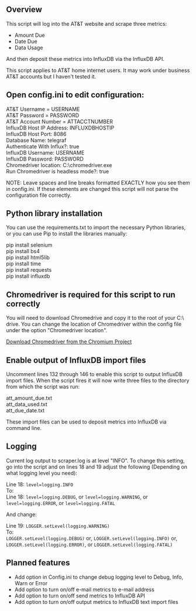 ## Overview

This script will log into the AT&T website and scrape three metrics:  

- Amount Due  
- Date Due  
- Data Usage 

And then deposit these metrics into InfluxDB via the InfluxDB API.

This script applies to AT&T home internet users. It may work under business AT&T accounts but I haven't tested it.

## Open config.ini to edit configuration:

AT&T Username = USERNAME  
AT&T Password = PASSWORD  
AT&T Account Number = ATTACCTNUMBER  
InfluxDB Host IP Address: INFLUXDBHOSTIP  
InfluxDB Host Port: 8086  
Database Name: telegraf  
Authenticate With Influx?: true  
InfluxDB Username: USERNAME  
InfluxDB Password: PASSWORD  
Chromedriver location: C:\chromedriver.exe  
Run Chromedriver is headless mode?: true  

NOTE: Leave spaces and line breaks formatted EXACTLY how you see them in config.ini. If these elements are changed this script will not parse the configuration file correctly.  

## Python library installation

You can use the requirements.txt to import the necessary Python libraries, or you can use Pip to install the libraries manually:  

pip install selenium  
pip install bs4  
pip install html5lib  
pip install time  
pip install requests  
pip install influxdb  

## Chromedriver is required for this script to run correctly

You will need to download Chromedrive and copy it to the root of your C:\ drive. You can change the location of Chromedriver within the config file under the option "Chromedriver location".

[Download Chromedriver from the Chromium Project](https://chromedriver.chromium.org/downloads)

## Enable output of InfluxDB import files

Uncomment lines 132 through 146 to enable this script to output InfluxDB import files. When the script fires it will now write three files to the directory from which the script was run:

att_amount_due.txt  
att_data_used.txt  
att_due_date.txt  
  
These import files can be used to deposit metrics into InfluxDB via command line.

## Logging  

Current log output to scraper.log is at level "INFO". To change this setting, go into the script and on lines 18 and 19 adjust the following (Depending on what logging level you need):  

Line 18: `level=logging.INFO`  
To:  
Line 18: `level=logging.DEBUG`, or `level=logging.WARNING`, or `level=logging.ERROR`, or `level=logging.FATAL`  

And change:  

Line 19: `LOGGER.setLevel(logging.WARNING)`  
To:  
`LOGGER.setLevel(logging.DEBUG)` or, `LOGGER.setLevel(logging.INFO)` or, `LOGGER.setLevel(logging.ERROR)`, or `LOGGER.setLevel(logging.FATAL)`  

## Planned features

- Add option in Config.ini to change debug logging level to Debug, Info, Warn or Error
- Add option to turn on/off e-mail metrics to e-mail address
- Add option to turn on/off send metrics to InfluxDB API
- Add option to turn on/off output metrics to InfluxDB text import files


